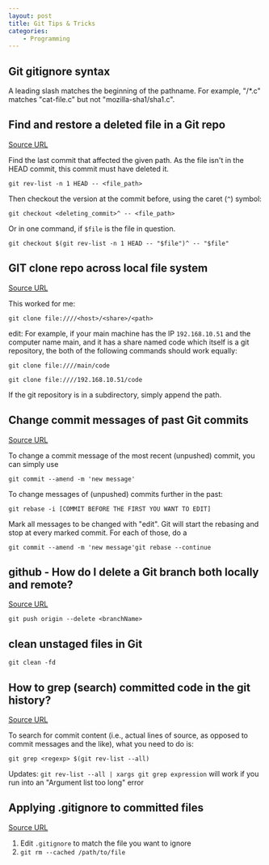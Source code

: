 ```yaml
---
layout: post
title: Git Tips & Tricks
categories:
    - Programming
---
```


## Git gitignore syntax

A leading slash matches the beginning of the pathname. For example, "/*.c" matches "cat-file.c" but not "mozilla-sha1/sha1.c".

## Find and restore a deleted file in a Git repo

[Source URL](http://stackoverflow.com/questions/953481/find-and-restore-a-deleted-file-in-a-git-repo)

Find the last commit that affected the given path. As the file isn't in the HEAD commit, this commit must have deleted it.

`git rev-list -n 1 HEAD -- <file_path>`

Then checkout the version at the commit before, using the caret (`^`) symbol:

`git checkout <deleting_commit>^ -- <file_path>`

Or in one command, if `$file` is the file in question.

`git checkout $(git rev-list -n 1 HEAD -- "$file")^ -- "$file"`

## GIT clone repo across local file system

[Source URL](http://stackoverflow.com/questions/2519933/git-clone-repo-across-local-file-system)

This worked for me:

`git clone file:////<host>/<share>/<path>`

edit: For example, if your main machine has the IP `192.168.10.51` and the computer name main, and it has a share named code which itself is a git repository, the both of the following commands should work equally:

`git clone file:////main/code`

`git clone file:////192.168.10.51/code`

If the git repository is in a subdirectory, simply append the path.

## Change commit messages of past Git commits

[Source URL](http://makandracards.com/makandra/868-change-commit-messages-of-past-git-commits)

To change a commit message of the most recent (unpushed) commit, you can simply use

`git commit --amend -m 'new message'`

To change messages of (unpushed) commits further in the past:

`git rebase -i [COMMIT BEFORE THE FIRST YOU WANT TO EDIT]`

Mark all messages to be changed with "edit".
Git will start the rebasing and stop at every marked commit. For each of those, do a

`git commit --amend -m 'new message'git rebase --continue`

## github - How do I delete a Git branch both locally and remote?

[Source URL](http://stackoverflow.com/questions/2003505/how-do-i-delete-a-git-branch-both-locally-and-remote)

`git push origin --delete <branchName>`

## clean unstaged files in Git

`git clean -fd`

## How to grep (search) committed code in the git history?

[Source URL](http://stackoverflow.com/questions/2928584/how-to-grep-search-committed-code-in-the-git-history)

To search for commit content (i.e., actual lines of source, as opposed to commit messages and the like), what you need to do is:

`git grep <regexp> $(git rev-list --all)`

Updates: `git rev-list --all | xargs git grep expression` will work if you run into an "Argument list too long" error

## Applying .gitignore to committed files

[Source URL](https://stackoverflow.com/questions/7527982/applying-gitignore-to-committed-files)

1. Edit `.gitignore` to match the file you want to ignore
2. `git rm --cached /path/to/file`
